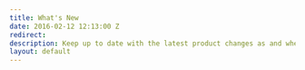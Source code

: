 ```yaml
---
title: What's New
date: 2016-02-12 12:13:00 Z
redirect: 
description: Keep up to date with the latest product changes as and when they’re released.
layout: default
---
```


